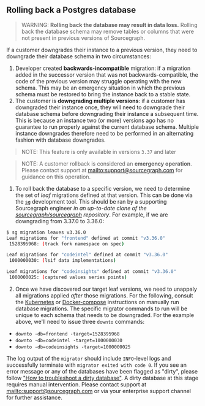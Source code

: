 ## Rolling back a Postgres database

> WARNING: **Rolling back the database may result in data loss.** Rolling back the database schema may remove tables or columns that were not present in previous versions of Sourcegraph.

If a customer downgrades their instance to a previous version, they need to downgrade their database schema in two circumstances:

1. Developer created **backwards-incompatible** migration: if a migration added in the successor version that was not backwards-compatible, the code of the previous version may struggle operating with the new schema. This may be an emergency situation in which the previous schema must be restored to bring the instance back to a stable state.
1. The customer is **downgrading multiple versions**: if a customer has downgraded their instance once, they will need to downgrade their database schema before downgrading their instance a subsequent time. This is because an instance two (or more) versions ago has no guarantee to run properly against the current database schema. Multiple instance downgrades therefore need to be performed in an alternating fashion with database downgrades.

> NOTE: This feature is only available in versions `3.37` and later

> NOTE: A customer rollback is considered an **emergency operation**. Please contact support at <mailto:support@sourcegraph.com> for guidance on this operation.

1. To roll back the database to a specific version, we need to determine the set of _leaf_ migrations defined at that version. This can be done via the [`sg`](https://docs.sourcegraph.com/dev/background-information/sg) development tool. This should be ran by a supporting Sourcegraph engineer _in an up-to-date clone of the [sourcegraph/sourcegraph](https://github.com/sourcegraph/sourcegraph) repository_. For example, if we are downgrading from 3.37.0 to 3.36.0:

```bash
$ sg migration leaves v3.36.0
Leaf migrations for "frontend" defined at commit "v3.36.0"
 1528395968: (track fork namespace on spec)

Leaf migrations for "codeintel" defined at commit "v3.36.0"
 1000000030: (lsif data implementations)

Leaf migrations for "codeinsights" defined at commit "v3.36.0"
 1000000025: (captured values series points)
```

2. Once we have discovered our target leaf versions, we need to unappaly all migrations applied _after_ those migrations. For the following, consult the [Kubernetes](./manual_database_migrations.md#kubernetes) or [Docker-compose](./manual_database_migrations.md#docker-compose) instructions on manually run database migrations. The specific migrator commands to run will be unique to each schema that needs to be downgraded. For the example above, we'll need to issue three `downto` commands:

- `downto -db=frontend -target=1528395968`
- `downto -db=codeintel -target=1000000030`
- `downto -db=codeinsights -target=1000000025`

The log output of the `migrator` should include `INFO`-level logs and successfully terminate with `migrator exited with code 0`. If you see an error message or any of the databases have been flagged as "dirty", please follow ["How to troubleshoot a dirty database"](dirty_database.md). A dirty database at this stage requires manual intervention. Please contact support at <mailto:support@sourcegraph.com> or via your enterprise support channel for further assistance.
